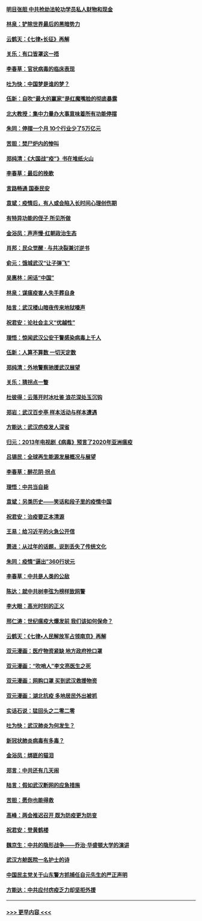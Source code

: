 #### [明目张胆 中共抢劫法轮功学员私人财物和现金](../pages/nsc993/n11910262.md?t=03030602) 
#### [林泉：铲除世界最后的黑暗势力](../pages/nsc993/n11909320.md?t=03030602) 
#### [云鹤天：《七律▪长征》再解](../pages/nsc993/n11909327.md?t=03030602) 
#### [关乐：有口皆罩这一捂](../pages/nsc993/n11908393.md?t=03030602) 
#### [李春草：官状病毒的临床表现](../pages/nsc993/n11908339.md?t=03030602) 
#### [吐为快：中国梦是谁的梦？](../pages/nsc993/n11906564.md?t=03030602) 
#### [伍新：自吹“最大的赢家”是红魔嘴脸的彻底暴露](../pages/nsc993/n11906407.md?t=03030602) 
#### [北大教授：集中力量办大事意味着所有功能停摆](../pages/nsc993/n11904800.md?t=03030602) 
#### [朱同：停摆一个月 10个行业少了5万亿元](../pages/nsc993/n11904498.md?t=03030602) 
#### [苦胆：焚尸炉内的惨叫](../pages/nsc993/n11904479.md?t=03030602) 
#### [郑纯清：《大国战“疫”》书在堆纸火山](../pages/nsc993/n11904450.md?t=03030602) 
#### [李春草：最后的挽歌](../pages/nsc993/n11904441.md?t=03030602) 
#### [言路畅通 国泰民安](../pages/nsc993/n11904222.md?t=03030602) 
#### [袁斌：疫情后，有人或会陷入长时间心理创伤期](../pages/nsc993/n11901514.md?t=03030602) 
#### [有特异功能的侄子 所见所做](../pages/nsc993/n11901154.md?t=03030602) 
#### [金浴凤：声声慢‧红朝政治生态](../pages/nsc993/n11899553.md?t=03030602) 
#### [肖邦：民众觉醒 · 与共决裂兼讨逆书](../pages/nsc993/n11898435.md?t=03030602) 
#### [俞元：饿城武汉“让子弹飞”](../pages/nsc993/n11898344.md?t=03030602) 
#### [吴惠林：闲话“中国”](../pages/nsc993/n11898182.md?t=03030602) 
#### [林泉：谋瘟疫害人失手葬自身](../pages/nsc993/n11897892.md?t=03030602) 
#### [陆言：武汉楼山暗夜传来地狱嚎声](../pages/nsc993/n11897033.md?t=03030602) 
#### [祝君安：论社会主义“优越性”](../pages/nsc993/n11897005.md?t=03030602) 
#### [理悟：惊闻武汉公安干警感染病毒上千人](../pages/nsc993/n11896947.md?t=03030602) 
#### [伍新：人算不算数 一切天定数](../pages/nsc993/n11893372.md?t=03030602) 
#### [郑纯清：外地警察驰援武汉展望](../pages/nsc993/n11893115.md?t=03030602) 
#### [关乐：猜拐点一瞥](../pages/nsc993/n11893020.md?t=03030602) 
#### [杜彼得：云落开时冰吐鉴 浪花深处玉沉钩](../pages/nsc993/n11892107.md?t=03030602) 
#### [郑岩：武汉百步亭 样本活动与样本遭遇](../pages/nsc993/n11892310.md?t=03030602) 
#### [方能达：武汉疠疫发人深省](../pages/nsc993/n11891376.md?t=03030602) 
#### [归元：2013年电视剧《病毒》预言了2020年亚洲瘟疫](../pages/nsc993/n11891126.md?t=03030602) 
#### [吕锡民：全球再生能源发展概况与展望](../pages/nsc993/n11890613.md?t=03030602) 
#### [李春草：醉花阴·拐点](../pages/nsc993/n11890567.md?t=03030602) 
#### [理悟：中共当自毙](../pages/nsc993/n11890559.md?t=03030602) 
#### [袁斌：另类历史——笑话和段子里的疫情中国](../pages/nsc993/n11889243.md?t=03030602) 
#### [祝君安：治疫要正本清源](../pages/nsc993/n11889085.md?t=03030602) 
#### [王易：给习近平的火急公开信](../pages/nsc993/n11888225.md?t=03030602) 
#### [萧进：从过年的话题，说到丢失了传统文化](../pages/nsc993/n11887732.md?t=03030602) 
#### [朱同：疫情“逼出”360行状元](../pages/nsc993/n11887678.md?t=03030602) 
#### [李春草：中共是人类的公敌](../pages/nsc993/n11887656.md?t=03030602) 
#### [陈达：就中共树李弦为榜样致网警](../pages/nsc993/n11887625.md?t=03030602) 
#### [李大眼：高光时刻的正义](../pages/nsc993/n11887585.md?t=03030602) 
#### [邢仁涛：世纪瘟疫大爆发前 我们该如何保命？](../pages/nsc993/n11887535.md?t=03030602) 
#### [云鹤天：《七律▪人民解放军占领南京》再解](../pages/nsc993/n11887524.md?t=03030602) 
#### [双元漫画：医疗物资紧缺 地方政府抢口罩](../pages/nsc993/n11884744.md?t=03030602) 
#### [双元漫画：“吹哨人”李文亮医生之死](../pages/nsc993/n11884705.md?t=03030602) 
#### [双元漫画：网购口罩 买到武汉救援物资](../pages/nsc993/n11884670.md?t=03030602) 
#### [双元漫画：湖北抗疫 多地居民外出被抓](../pages/nsc993/n11884643.md?t=03030602) 
#### [实话石说：猛回头之二零二零](../pages/nsc993/n11883968.md?t=03030602) 
#### [吐为快：武汉肺炎为何发生？](../pages/nsc993/n11882180.md?t=03030602) 
#### [新冠状肺炎病毒有多毒？](../pages/nsc993/n11881790.md?t=03030602) 
#### [金浴凤：绑匪的猫泪](../pages/nsc993/n11880664.md?t=03030602) 
#### [郑言：中共还有几天闹](../pages/nsc993/n11880645.md?t=03030602) 
#### [陆言：假如武汉断网的应急措施](../pages/nsc993/n11880619.md?t=03030602) 
#### [苦胆：愿你也能得救](../pages/nsc993/n11880601.md?t=03030602) 
#### [高峰：两会推迟召开  既为防疫更为防变](../pages/nsc993/n11879977.md?t=03030602) 
#### [祝君安：登黄鹤楼](../pages/nsc993/n11880583.md?t=03030602) 
#### [魏京生：中共的隐形战争——乔治‧华盛顿大学的演讲](../pages/nsc993/n11879765.md?t=03030602) 
#### [武汉方舱医院一名护士的诗](../pages/nsc993/n11878480.md?t=03030602) 
#### [中国民主党关于山东警方抓捕任自元先生的严正声明](../pages/nsc993/n11877506.md?t=03030602) 
#### [方能达：中共应付疠疫乏力却坚拒外援](../pages/nsc993/n11877497.md?t=03030602) 

----
#### [ >>> 更早内容 <<< ](../indexes/nsc993-earlier.md)
